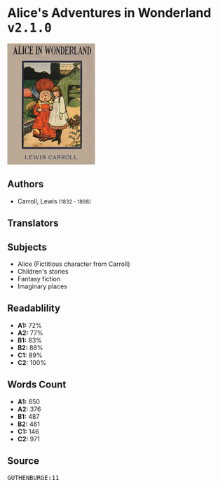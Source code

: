 # Alice's Adventures in Wonderland <kbd>v2.1.0</kbd>

![](./cover.medium.jpg "")

## Authors


 - Carroll, Lewis <small>(1832 - 1898)</small>

## Translators



## Subjects


 - Alice (Fictitious character from Carroll)
 - Children's stories
 - Fantasy fiction
 - Imaginary places

## Readablility


 - **A1:** 72%
 - **A2:** 77%
 - **B1:** 83%
 - **B2:** 88%
 - **C1:** 89%
 - **C2:** 100%

## Words Count


 - **A1:** 650
 - **A2:** 376
 - **B1:** 487
 - **B2:** 461
 - **C1:** 146
 - **C2:** 971

## Source


<kbd>GUTHENBURGE:11</kbd>

